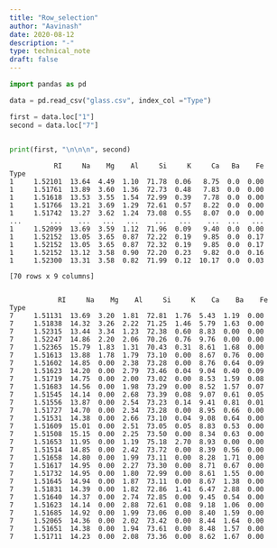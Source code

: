 ```yaml
---
title: "Row_selection"
author: "Aavinash"
date: 2020-08-12
description: "-"
type: technical_note
draft: false
---
```


```python
import pandas as pd
```


```python
data = pd.read_csv("glass.csv", index_col ="Type")
```


```python
first = data.loc["1"]
second = data.loc["7"]
 
```


```python
print(first, "\n\n\n", second)
```

               RI     Na    Mg    Al     Si     K     Ca   Ba    Fe
    Type                                                           
    1     1.52101  13.64  4.49  1.10  71.78  0.06   8.75  0.0  0.00
    1     1.51761  13.89  3.60  1.36  72.73  0.48   7.83  0.0  0.00
    1     1.51618  13.53  3.55  1.54  72.99  0.39   7.78  0.0  0.00
    1     1.51766  13.21  3.69  1.29  72.61  0.57   8.22  0.0  0.00
    1     1.51742  13.27  3.62  1.24  73.08  0.55   8.07  0.0  0.00
    ...       ...    ...   ...   ...    ...   ...    ...  ...   ...
    1     1.52099  13.69  3.59  1.12  71.96  0.09   9.40  0.0  0.00
    1     1.52152  13.05  3.65  0.87  72.22  0.19   9.85  0.0  0.17
    1     1.52152  13.05  3.65  0.87  72.32  0.19   9.85  0.0  0.17
    1     1.52152  13.12  3.58  0.90  72.20  0.23   9.82  0.0  0.16
    1     1.52300  13.31  3.58  0.82  71.99  0.12  10.17  0.0  0.03
    
    [70 rows x 9 columns] 
    
    
                RI     Na    Mg    Al     Si     K    Ca    Ba    Fe
    Type                                                           
    7     1.51131  13.69  3.20  1.81  72.81  1.76  5.43  1.19  0.00
    7     1.51838  14.32  3.26  2.22  71.25  1.46  5.79  1.63  0.00
    7     1.52315  13.44  3.34  1.23  72.38  0.60  8.83  0.00  0.00
    7     1.52247  14.86  2.20  2.06  70.26  0.76  9.76  0.00  0.00
    7     1.52365  15.79  1.83  1.31  70.43  0.31  8.61  1.68  0.00
    7     1.51613  13.88  1.78  1.79  73.10  0.00  8.67  0.76  0.00
    7     1.51602  14.85  0.00  2.38  73.28  0.00  8.76  0.64  0.09
    7     1.51623  14.20  0.00  2.79  73.46  0.04  9.04  0.40  0.09
    7     1.51719  14.75  0.00  2.00  73.02  0.00  8.53  1.59  0.08
    7     1.51683  14.56  0.00  1.98  73.29  0.00  8.52  1.57  0.07
    7     1.51545  14.14  0.00  2.68  73.39  0.08  9.07  0.61  0.05
    7     1.51556  13.87  0.00  2.54  73.23  0.14  9.41  0.81  0.01
    7     1.51727  14.70  0.00  2.34  73.28  0.00  8.95  0.66  0.00
    7     1.51531  14.38  0.00  2.66  73.10  0.04  9.08  0.64  0.00
    7     1.51609  15.01  0.00  2.51  73.05  0.05  8.83  0.53  0.00
    7     1.51508  15.15  0.00  2.25  73.50  0.00  8.34  0.63  0.00
    7     1.51653  11.95  0.00  1.19  75.18  2.70  8.93  0.00  0.00
    7     1.51514  14.85  0.00  2.42  73.72  0.00  8.39  0.56  0.00
    7     1.51658  14.80  0.00  1.99  73.11  0.00  8.28  1.71  0.00
    7     1.51617  14.95  0.00  2.27  73.30  0.00  8.71  0.67  0.00
    7     1.51732  14.95  0.00  1.80  72.99  0.00  8.61  1.55  0.00
    7     1.51645  14.94  0.00  1.87  73.11  0.00  8.67  1.38  0.00
    7     1.51831  14.39  0.00  1.82  72.86  1.41  6.47  2.88  0.00
    7     1.51640  14.37  0.00  2.74  72.85  0.00  9.45  0.54  0.00
    7     1.51623  14.14  0.00  2.88  72.61  0.08  9.18  1.06  0.00
    7     1.51685  14.92  0.00  1.99  73.06  0.00  8.40  1.59  0.00
    7     1.52065  14.36  0.00  2.02  73.42  0.00  8.44  1.64  0.00
    7     1.51651  14.38  0.00  1.94  73.61  0.00  8.48  1.57  0.00
    7     1.51711  14.23  0.00  2.08  73.36  0.00  8.62  1.67  0.00



```python

```
